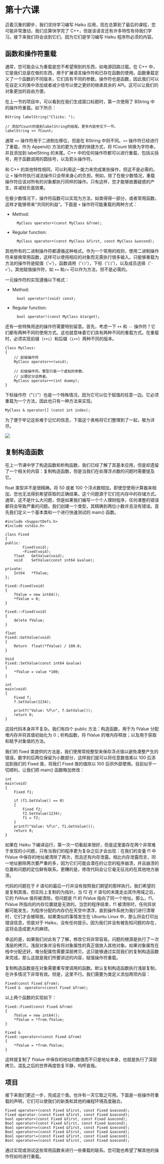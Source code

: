 # 第十六课
迈着沉重的脚步，我们坚持学习编写 Haiku 应用，现在总算到了最后的课程，您可能非常激动，我们总算快学完了 C++，但是该语言还有许多特性有待我们学习。接下来我们将会谈到它们，因为它们是学习编写 Haiku 程序所必须的内容。

## 函数和操作符重载

通常，您可能会认为重载是您不希望用到的东西，如电源回路过载。在 C++ 中，它是我们总是在做的东西，用于扩展语言操作符和已存在函数的使用。函数重载定义了一个函数的不同版本，它们具有不同的参数。操作符也是函数，因此我们可以在自定义的类中添加或者减少信号以使之更好的继承其余的 API。这可以让我们的对象更加的自由方便。

在上一节的项目中，可以看到在我们生成窗口标题时，第一次使用了 BString 中的操作符重载。如下所示：

    BString labelString("Clicks: ");
     
    // 添加fCount的值到labelString的结尾。更多内容参见下一节。
    labelString << fCount;

通常 `<<` 操作符用于二进制左移位，但是在 BString 中则不同。`<<` 操作符已经进行了重载，作为 Append() 方法的更为方便的快捷方式，将 fCount 转换为字符串，并且添加到 labelString 的末尾。C++ 中的任何操作符都可以进行重载，包括尖括号，用于函数调用的圆括号，以及箭头操作符。

和 C++ 的其他特性相同，可以利用这一能力来完成某些操作，但这不是必需的。让 `+` 操作符执行减法操作只会带来身心的负担。例如，除了在极少数情况，重载操作符应该对所有的对象都执行同样的操作。只有这样，您才能够放置疑惑的产生，并减轻负面效果。

在极少数情况下，操作符函数可以实现为方法，如类得得一部分，或者常用函数。这样才能够带来“共同的利益”。下面是 `+` 操作符可能重载的两种方式：

* Method:

        MyClass operator+(const MyClass &from);

* Regular function:

        MyClass operator+(const MyClass &first, const MyClass &second);

其他所有的二进制操作符都遵循这种格式。作为一个常用的规则，使用二进制操作符来替换常用函数，这样可以使用相应的对象而无需执行很多输入。只能够重载为方法的操作符是赋值（'`=`'），函数调用（'`()`'），下标（'`[]`'），以及成员选择（'`->`'）。其他赋值操作符，如 `+=` 和`/=` 可以作为方法，但不是必需的。

一元操作符的实现遵循以下格式：

* Method:

        bool operator!(void) const;
		
* Regular function:

        bool operator!(const MyClass &target);

还有一些特殊用途的操作符需要特别留意。首先，考虑一下 `++` 和 `--` 操作符？它们都有两种不同的使用方式。这也就意味着它们具有两种不同的重载方式。在重载时，必须实现前缀（`++i`）和后缀（`i++`）两种不同的版本。

    Class MyClass:
    {
        // 前缀操作符
        MyClass operator++(void);
     
        // 后缀操作符。整型只是一个虚拟的参数，
        // 以便区分这两者。
        MyClass operator++(int dummy);
    }

下标操作符（"`[]`"）也是一个特殊情况，因为它可以位于赋值的任意一边。它必须重载为一个方法，因此也只有一种方法来实现。

    MyClass & operator[] (const int index);

为了便于牢记这些难于记忆的信息，下面这个表格将它们整理到了一起，极为详尽。

![](./pictures/lesson_16_tables.gif)

## 复制构造函数

在上一节课中学了构造函数和析构函数，我们已经了解了其基本应用，但是却遗留了一个相关的内容：复制构造函数，但是当我们在处理浮点数的问题时需要提及它。

float 类型并不是很精确。将 50 或者 100 个浮点数相加，即使您使用计算器来相加，您也无法得到希望获取的正确结果。这个问题源于它们在内存中的存储方式。通常，这不是什么大问题，但是如果我们编写一个个人理财程序，任何凑整的错误都将会导致严重的问题。我们创建一个类型，其精确到两位小数并且没有错误。首先我们定义一个基本类和一个进行快速测试的 main() 函数。

    #include <SupportDefs.h>
    #include <stdio.h>
     
    class Fixed
    {
    public:
    		Fixed(void);
    		~Fixed(void);
    	float	GetValue(void);
    	void	SetValue(const int64 &value);
     
    private:
    	Int64	*fValue;
    };
     
    Fixed::Fixed(void)
    {
    	fValue = new int64();
    	*fValue = 0;
    }
     
    Fixed::~Fixed(void)
    {
    	delete fValue;
    }
     
    float
    Fixed::GetValue(void)
    {
    	Return	float(*fValue) / 100.0;
    }
     
    Void
    Fixed::SetValue(const int64 &value)
    {
    	*fValue = value *100;
    }
     
    int
    main(void)
    {
    	Fixed f;
    	f.SetValue(1234);
     
    	printf("Value: %f\n", f.GetValue());
    	return 0;
    }

这段代码本身并不复杂。我们有四个 public 方法：构造函数，用于为 fValue 分配堆内存并将其值初始化为 0；析构函数，将 fValue 的堆内存释放；以及用于获取和赋予对象值的方法。

我们的 fixed 类提供的方法是，我们使用常规整型来保存浮点值以避免凑整产生的错误。数字的后两位保留为小数部分，这样我们就可以将任意数值乘以 100 后添加到我们的 Fixed 类，将我们 Fixed 类的值除以 100 后供外部使用。目前似乎一切顺利，让我们把 main() 函数略加修改：

    int
    main(void)
    {
    	Fixed f1;
     
    	if (f1.GetValue() == 0)
    	{
    		Fixed f2;
    		f2.SetValue(1234);
    		f1 = f2;
    	}
    	printf("Value: %f\n", f1.GetValue());
    	return 0;
    }

如果在 Haiku 下编译运行，第一次一切看起来很好，但是这里面存在两个非常难于发现的小问题，只有当我们的程序更为复杂之后才会出现：在我们的变量 f1 中 fValue 中保存的地址被清除了两次，而且还有内存泄露。相比内存泄露而言，同一地址删除两次要严重的多，因为它们可能会潜在的让您的程序崩溃，并且崩溃的位置和问题的定位鲜有联系。更糟的是，修改代码会让它毫无征兆的在其他地方崩溃。

代码的问题在于 if 语句的最后一行并没有按照我们期望的那样执行。我们希望的是复制其值，但实际上复制的为指针。当 f2 在 if 语句的末尾走出其作用域之后，它的 fVAlue 值将被清除。但问题是 f1 的 fValue 指向了同一个地址。那么，f1，fValue 所指向的内存位置就是无效的。当您的程序结束，f1 被清除时，任何异状都可能发生。为程序分配的内存仍在天空中漂浮，直到操作系统为我们进行清理时，它们才会被释放。如果类似的事情发生在 Ubuntu Linux 中，那么将会打印出错误信息，但是对于 Haiku，没有任何提示。因为我们并没有被告知问题的存在，这将会造成更大的麻烦。

幸运的是，如果我们对此有了了解，修改它将非常容易。问题的根源是执行了一次浅层的拷贝。浅层对象并没有将对象属性的真正值放入其他对象。如果对象属性在栈中分配还好。堆分配属性需要深层拷贝。这只能够通过实现我们的复制构造函数来完成，那么这就是我们所要讲述的内容，赋值操作符重载。

复制构造函数是在对象需要重写使调用的函数。默认复制构造函数执行浅层复制，在许多情况下非常有效。但是，这里不行。我们需要为类定义添加两项内容：

    Fixed(const Fixed &from);
    Fixed &  operator=(const Fixed &from);

以上两个函数的实现如下：

    Fixed::Fixed(const Fixed &from)
    {
    	fValue = new int64();
    	*fValue = *from.fValue;
    }
     
    Fixed &
    Fixed::operator=(const Fixed &from)
    {
    	*fValue = *from.fValue;
    }

这样就复制了 fValue 中保存的地址的数值而不只是地址本身，也就是执行了深层拷贝。混乱之后的世界再度恢复平静，呜呼哀哉。

## 项目

接下来我们更近一步，完成这个类。也许有一天它取之可用。下面是一些操作符重载的声明，它们可以使我们的新类和其他的编程环境高度融合。

    Fixed operator+(const Fixed &first, const Fixed &second);
    Fixed operator-(const Fixed &first, const Fixed &second);
    bool operator<(const Fixed &first, const Fixed &second);
    Bool operator>(const Fixed &first, const Fixed &second);
    Bool operator<=(const Fixed &first, const Fixed &second);
    Bool operator>=(const Fixed &first, const Fixed &second);
    Bool operator!=(const Fixed &first, const Fixed &second);
    Bool operator==(const Fixed &first, const Fixed &second);

通过实现或测试这些常用函数来进行一些重载的联系。您可能也希望了解其他的操作符如何进行重载。